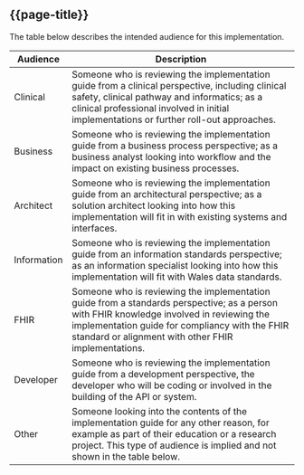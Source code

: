 ## {{page-title}}

The table below describes the intended audience for this implementation. 

|Audience|Description|
|-|-|
|Clinical|Someone who is reviewing the implementation guide from a clinical perspective, including clinical safety, clinical pathway and informatics; as a clinical professional involved in initial implementations or further roll-out approaches.|
|Business|Someone who is reviewing the implementation guide from a business process perspective; as a business analyst looking into workflow and the impact on existing business processes.|
|Architect|Someone who is reviewing the implementation guide from an architectural perspective; as a solution architect looking into how this implementation will fit in with existing systems and interfaces.|
|Information|Someone who is reviewing the implementation guide from an information standards perspective; as an information specialist looking into how this implementation will fit with Wales data standards.|
|FHIR|Someone who is reviewing the implementation guide from a standards perspective; as a person with FHIR knowledge involved in reviewing the implementation guide for compliancy with the FHIR standard or alignment with other FHIR implementations.|
|Developer|Someone who is reviewing the implementation guide from a development perspective, the developer who will be coding or involved in the building of the API or system.|
|Other|Someone looking into the contents of the implementation guide for any other reason, for example as part of their education or a research project. This type of audience is implied and not shown in the table below.|
